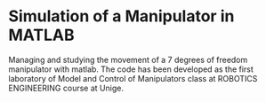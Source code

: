 # Simulation of a Manipulator in MATLAB
Managing and studying the movement of a 7 degrees of freedom manipulator with matlab.
The code has been developed as the first laboratory of Model and Control of Manipulators class at ROBOTICS ENGINEERING course at Unige.
